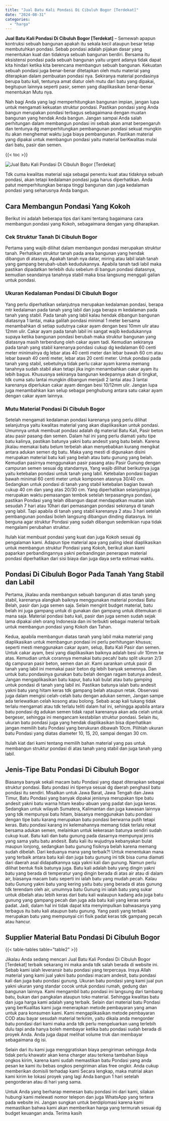 ```yaml
---
title: "Jual Batu Kali Pondasi Di Cibuluh Bogor [Terdekat]"
date: "2024-08-31"
categories: 
  - "harga"
---
```


**Jual Batu Kali Pondasi Di Cibuluh Bogor \[Terdekat\]** – Semewah apapun kontruksi sebuah bangunan apakah itu sekala kecil ataupun besar tetap membutuhkan pondasi. Sebab pondasi adalah pijakan dasar yang menentukan kuat dan tidaknya sebuah bangunan berdiri. Bersama itu eksistensi pondasi pada sebuah bangunan yaitu urgent adanya tidak dapat kita hindari ketika kita berencana membangun sebuah bangunan. Kekuatan sebuah pondasi juga benar-benar ditetapkan oleh mutu material yang diterapkan dalam pembuatan pondasi nya. Sekiranya material pondasinya berupa batu kali, tentunya amat diatur oleh mutu dari batu yang dipakai, begitupun lainnya seperti pasir, semen yang diaplikasikan benar-benar menentukan Mutu nya.

Nah bagi Anda yang lagi memperhitungkan bangunan impian, jangan lupa untuk mengamati kekuatan struktur pondasi. Pastikan pondasi yang Anda bangun merupakan pondasi terbagus sebagaimana dengan muatan bangunan yang hendak Anda bangun. Jangan sampai Anda salah perhitungan dalam membangun pondasi ini sebab akan amat berpengaruh dan tentunya dg memperhitungkan pembangunan pondasi sekuat mungkin itu akan menghemat waktu juga biaya pembangunan. Pastikan material yang dipakai untuk membangun pondasi yaitu material berKwalitas mulai dari batu, pasir dan semen.

{{< toc >}}

![Jual Batu Kali Pondasi Di Cibuluh Bogor [Terdekat]](/images/jual-batu-kali-17.png)

Tdk cuma kwalitas material saja sebagai penentu kuat atau tidaknya sebuah pondasi, akan tetapi kedalaman pondasi juga harus diperhatikan. Anda patut memperhitungkan berapa tinggi bangunan dan juga kedalaman pondasi yang seharusnya Anda bangun.

## Cara Membangun Pondasi Yang Kokoh

Berikut ini adalah beberapa tips dari kami tentang bagaimana cara membangun pondasi yang Kokoh, sebagaimana dengan yang diharapkan.

### Cek Struktur Tanah Di Cibuluh Bogor

Pertama yang wajib dilihat dalam membangun pondasi merupakan struktur tanah. Perhatikan struktur tanah pada area bangunan yang hendak dibangun di atasnya, Apakah tanah nya datar, miring atau labil ialah tanah yang gampang berubah-ubah kedudukannya. Apabila tanah tadi labil maka pastikan dipadatkan terlebih dulu sebelum di bangun pondasi diatasnya, kemudian seandainya tanahnya stabil maka bisa langsung menggali galian untuk pondasi.

### Ukuran Kedalaman Pondasi Di Cibuluh Bogor

Yang perlu diperhatikan selanjutnya merupakan kedalaman pondasi, berapa mtr kedalaman pada tanah yang labil dan juga berapa m kedalaman pada tanah yang stabil. Pada tanah yang labil kalau hendak dibangun bangunan diatasnya 1 lantai, maka galilah pondasi minimal 1 meter bersama menambahkan di setiap sudutnya cakar ayam dengan besi 10mm ulir atau 12mm ulir. Cakar ayam pada tanah labil ini sangat wajib kedudukannya supaya ketika bangunan pondasi berubah maka struktur bangunan yang diatasnya masih terbendung oleh cakar ayam tadi. Kemudian sekiranya pada tanah yang stabil karenanya pondasi cukup dg kedalaman 60 centi meter minimalnya dg lebar atas 40 centi meter dan lebar bawah 60 cm atau lebar bawah 40 centi meter, lebar atas 20 centi meter. Untuk pondasi pada tanah yang stabil, sebetulnya tidak perlu cakar ayam karena memang tanahnya sudah stabil akan tetapi jika ingin menambahkan cakar ayam itu lebih bagus. Khususnya sekiranya bangunan kedepannya akan di tingkat, tdk cuma satu lantai mungkin dibangun menjadi 2 lantai atau 3 lantai karenanya diperlukan cakar ayam dengan besi 10/12mm ulir. Jangan lupa juga menambahkan kan selup sebagai penghubung antara satu cakar ayam dengan cakar ayam lainnya.

### Mutu Material Pondasi Di Cibuluh Bogor

Setelah mengamati kedalaman pondasi karenanya yang perlu dilihat selanjutnya yaitu kwalitas material yang akan diaplikasikan untuk pondasi. Umumnya untuk membuat pondasi adalah dg material Batu Kali, Pasir beton atau pasir pasang dan semen. Dalam hal ini yang perlu diamati yaitu tipe batu kalinya, pastikan batunya yakni batu andesit yang batu belah. Karena jikalau memakai batu belum terbelah akan menyebabkan kurang mengikat antara adukan semen dg batu. Maka yang mesti di digunakan disini merupakan material batu kali yang belah atau batu gunung yang belah. Kemudian pasirnya menggunakan pasir pasang atau Pasir Gunung dengan campuran semen sesuai dg standarnya, Yang wajib dilihat berikutnya juga yaitu ketebalan pondasi untuk tanah yang labil. Ketebalan pondasi bagian bawah minimal 60 centi meter untuk komponen atasnya 30/40 cm. Sedangkan untuk pondasi di tanah yang stabil ketebalan bagian bawah cukup 40 cm dan yang atas 20/30 cm. Yang diperhatikan selanjutnya juga merupakan waktu pemasangan tembok setelah terpasangnya pondasi, pastikan Pondasi yang telah dibangun dapat mendapatkan muatan ialah sesudah 7 hari atau 10hari dari pemasangan pondasi sekiranya di tanah yang labil. Tapi apabila di tanah yang stabil karenanya 2 atau 3 hari setelah pembangunan pondasi boleh langsung dibangun dinding diatasnya. Ini berguna agar struktur Pondasi yang sudah dibangun sedemikian rupa tidak mengalami perubahan struktur.

Itulah kiat membuat pondasi yang kuat dan juga Kokoh sesuai dg pengalaman kami. Adapun tipe material apa yang paling ideal diaplikasikan untuk membangun struktur Pondasi yang Kokoh, berikut akan kami paparkan perbandingannya yakni perbandingan penerapan material pondasi diperhatikan dari sisi biaya dan juga daya serta estimasi waktu.

## Pondasi Di Cibuluh Bogor Pada Tanah Yang Stabil dan Labil

Pertama, jikalau anda membangun sebuah bangunan di atas tanah yang stabil, karenanya alangkah baiknya menggunakan material pondasi Batu Belah, pasir dan juga semen saja. Selain mengirit budget material, batu belah ini juga gampang untuk di gunakan dan gampang untuk ditemukan di mana saja. Material pondasi batu kali, pasir dan juga semen sudah sejak lama dipakai oleh orang Indonesia dan ini terbukti sebagai material terbaik untuk membangun pondasi yang Kokoh dan Tahan.

Kedua, apabila membangun diatas tanah yang labil maka material yang diaplikasikan untuk membangun pondasi ini perlu perhitungan khusus; seperti mesti menggunakan cakar ayam, selup, Batu Kali Pasir dan semen. Untuk cakar ayam, besi yang diaplikasikan baiknya adalah besi ulir 10mm ke atas. Kemudian untuk corannya memakai batu pecah/ batu split ukuran 2/3 dg campuran pasir beton, semen dan air. Kami sarankan untuk pasir di tanah yang labil ini memakai pasir beton dg lebih banyak semennya. Dan untuk batu pondasinya gunakan batu belah dengan ragam batunya andesit. Jangan mengaplikasikan batu kapur, batu kali bulat atau batu gamping untuk pondasi di tanah yang labil ini. Pastikan batunya ialah batu andesit yakni batu yang hitam keras tdk gampang belah ataupun retak. Observasi juga dalam mengisi celah-celah batu dengan adukan semen, Jangan sampe ada terlewatkan celah kosong atau bolong. Sebab acap kali tukang tidak terlalu mengamati atau tdk terlalu teliti dalam hal ini, sehingga apabila antara batu pondasi dg adukan semen tidak rapat karenanya akan ada celah untuk bergeser, sehingga ini mengancam kestabilan struktur pondasi. Selain itu, ukuran batu pondasi juga yang hendak diaplikasikan bisa diperhatikan jangan memilih batu Pondasi yang berukuran dibawah 10cm. Pilihlah ukuran batu Pondasi yang diatas diameter 10, 15, 20, sampai dengan 30 cm.

Itulah kiat dari kami tentang memilih bahan material yang pas untuk membangun struktur pondasi di atas tanah yang stabil dan juga tanah yang labil.

## Jenis-Tipe Batu Pondasi Di Cibuluh Bogor

Biasanya banyak sekali macam batu Pondasi yang dapat diterapkan sebagai struktur pondasi. Batu pondasi ini tipenya sesuai dg daerah penghasil batu pondasi itu sendiri. Misalkan untuk Jawa Barat, Jawa Tengah dan Jawa Timur, Batu Pondasi yang banyak dipakai jenisnya merupakan tipe batu andesit yakni batu warna hitam keabu-abuan yang padat dan juga keras. Sedangkan untuk wilayah Sumatera, Kalimantan dan juga kawasan lainnya yang tdk mempunyai batu hitam, biasanya menggunakan batu pondasi dengan tipe batu karang merupakan batu pondasi berwarna putih tetapi keras. Batu pondasi karang ini kelemahannya memang tidak terlalu rekat bersama adukan semen, melainkan untuk kekerasan batunya sendiri sudah cukup kuat. Batu kali dan batu gunung pada dasarnya mempunyai jenis yang sama yaitu batu andesit. Batu kali itu wujudnya kebanyakan bulat maupun lonjong, sedangkan batu gunung fisiknya belah karena memang sudah dibelah. Dari keduanya mana yang terbaik?! Untuk menentukan mana yang terbaik antara batu kali dan juga batu gunung ini tdk bisa cuma diamati dari daerah asal didapatkannya saja yakni kali dan gunung. Namun perlu dilihat bentuk fisik batunya juga. Batu kali adalah batu yang dingin yakni batu yang berada di temperatur yang dingin berada di atas air atau di dalam air, biasanya macam batu seperti ini ialah batu yang mudah pecah. Kalau batu Gunung yakni batu yang kering yaitu batu yang berada di atas gunung tdk terendam oleh air, umumnya batu Gunung ini ialah batu yang sukar untuk dibelah atau lebih keras dari batu kali walaupun kadang ada juga batu gunung yang gampang pecah dan juga ada batu kali yang keras serta padat. Jadi, dalam hal ini tidak dapat kita menyimpulkan bahwasanya yang terbagus itu batu kali ataupun batu gunung. Yang pasti yang terbaik merupakan batu yang mempunyai ciri fisik padat keras tdk gampang pecah atau hancur.

## Supplier Material Batu Pondasi Di Cibuluh Bogor

{{< table-tables table="table2" >}}

Jikalau Anda sedang mencari Jual Batu Kali Pondasi Di Cibuluh Bogor \[Terdekat\] terbaik sekarang ini maka anda tdk salah berada di website ini. Sebab kami ialah leveransir batu pondasi yang terpercaya. Insya Allah material yang kami jual yakni batu pondasi macam andesit, batu pondasi kali dan juga batu pondasi gunung. Ukuran batu pondasi yang kami jual pun yakni ukuran yang standar cocok untuk pondasi rumah, gedung dan bangunan lainnya. Kami mengambil batu pondasi ini langsung dari tambang batu, bukan dari pangkalan ataupun toko material. Sehingga kwalitas batu dan juga harga kami adalah yang terbaik. Selain dari material batu Pondasi yang berKualitas kami juga menerapkan metode pembayaran yang aman untuk para konsumen kami. Kami mengaplikasikan metode pembayaran COD atau bayar sesudah material terkirim, yaitu dikala anda mengorder batu pondasi dari kami maka anda tdk perlu mengeluarkan uang terlebih dulu tapi anda hanya boleh membayar ketika batu pondasi sudah berada di proyek Anda. Anda juga dapat melihat volume truk dan membayar sebagaimana dg isi.

Selain dari itu kami juga menggratiskan biaya pengiriman sehingga Anda tidak perlu khawatir akan kena charger atau terkena tambahan biaya ongkos kirim, karena kami sudah memastikan batu Pondasi yang anda pesan ke kami itu bebas ongkos pengiriman alias free ongkir. Anda cukup memberikan domisili terhadap kami Secara lengkap, maka matrial akan kami kirim ke lokasi proyek yang lagi Anda bangun 1 hari setelah pengorderan atau di hari yang sama.

Untuk Anda yang berharap memesan batu pondasi ini dari kami, silakan hubungi kami melewati nomor telepon dan juga WhatsApp yang tertera pada website ini. Jangan sungkan untuk berdiplomasi karena kami memastikan bahwa kami akan memberikan harga yang termurah sesuai dg budget keuangan anda. Terima kasih
